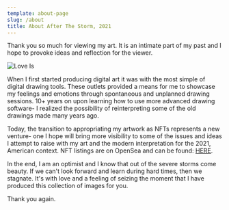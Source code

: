 ```yaml
---
template: about-page
slug: /about
title: About After The Storm, 2021
---
```

Thank you so much for viewing my art. It is an intimate part of my past and I hope to provoke ideas and reflection for the viewer. 

![Love Is](/assets/mouselove-01.png "Love Is")

When I first started producing digital art it was with the most simple of digital drawing tools. These outlets provided a means for me to showcase my feelings and emotions through spontaneous and unplanned drawing sessions. 10+ years on upon learning how to use more advanced drawing software- I realized the possibility of reinterpreting some of the old drawings made many years ago. 

Today, the transition to appropriating my artwork as NFTs represents a new venture- one I hope will bring more visibility to some of the issues and ideas I attempt to raise with my art and the modern interpretation for the 2021, American context. NFT listings are on OpenSea and can be found: [HERE](https://opensea.io/collection/after-the-storm-2021).  

In the end, I am an optimist and I know that out of the severe storms come beauty. If we can't look forward and learn during hard times, then we stagnate. It's with love and a feeling of seizing the moment that I have produced this collection of images for you. 

Thank you again.